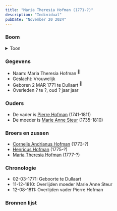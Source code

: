 ```yaml
---
title: "Maria Theresia Hofman (1771-?)"
description: "Individual"
pubDate: "November 20 2024"
---
```


### Boom
<details><summary>Toon</summary>

![test](https://www.plantuml.com/plantuml/svg/ZP9DRy8m38Rl-HKM77P2QkaA224-LxOTaAQDdL7Q6eYQ9YWEGWZntsS-DjWqZTqYsw_p-BNxvANpwr8BAfHPIITBI6LMB9nTctnajNNWdJJ4AJHUB5MEa2cNQJoziLpvBPHOfkZe52AF3gtVhb1STSsq98AT082XTJcwwL9bXK6YJgUKodIx48cz47VmSloAn4bHUL7e7CAJdPVIL40IF0T14CS0rIGQn-CXDztD5Ufy3vrsAjFjBBNUQsnt8MpUXwmq7eqYmgiwAjPQpwJ9PvcpHAbbaeEW3eFtHmXRuJVT_XDc8fr261Y3yEPnxIuy3UOP3vCeYVxaYMBe_GCZX8TaTC08ViNej3UOvyeik3O-4JURmH5cp33r0AfQBPP-YrhR3GFjnTcqMkrS8SxKby1PoO53gj4IrqDBc2vvhSIF7vjejE1hWxSTgCDay7gWvGbvTCdNTzkE7dl6fz57a_EfVW00)
</details>

### Gegevens
- Naam: Maria Theresia Hofman <sup><a href="../s00090/" style="text-decoration:none" title="Doopinschrijving Maria Theresia Hofman 03-03-1771">:link:</a></sup>
- Geslacht: Vrouwelijk
- Geboren 2 MAR 1771 te Dullaart <sup><a href="../s00090/" style="text-decoration:none" title="Doopinschrijving Maria Theresia Hofman 03-03-1771">:link:</a></sup>
- Overleden ? te ?, oud ? jaar jaar 

### Ouders
- De vader is [Pierre Hofman](../i00055/) (1741-1811)
- De moeder is [Marie Anne Steur](../i00056/) (1735-1810)

### Broers en zussen
- [Cornelis Andrianus Hofman](../i00069/) (1773-?)
- [Henricus Hofman](../i00070/) (1775-?)
- [Maria Theresia Hofman](../i00071/) (1777-?)

### Chronologie
- 02-03-1771: Geboorte te Dullaart
- 11-12-1810: Overlijden moeder Marie Anne Steur
- 12-08-1811: Overlijden vader Pierre Hofman

### Bronnen lijst